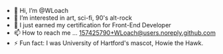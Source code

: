 - 👋 Hi, I’m @WLoach
- 👀 I’m interested in art, sci-fi, 90's alt-rock
- 🌱 I just earned my certification for Front-End Developer
- 📫 How to reach me ... 157425790+WLoach@users.noreply.github.com
- ⚡ Fun fact: I was University of Hartford's mascot, Howie the Hawk.
